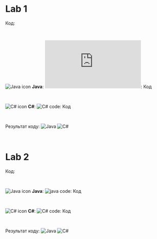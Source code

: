 # Lab 1

Код:

<br>

![Java icon](/img/icons/java_icon.png) **Java**: ![java code](https://github.com/Nikkkt/OOP-KPI-Labs/blob/main/Lab1/Lab1%20Java/src/NumberOperations.java): Код

<br>

![C# icon](/img/icons/csharp_icon.png) **C#**: ![C# code](https://github.com/Nikkkt/OOP-KPI-Labs/blob/main/Lab1/Lab1%20C%23/NumberOperations.cs): Код

<br>

Результат коду:
![Java](/img/lab1_java.png)
![C#](/img/lab1_csharp.png)

<br>

# Lab 2

Код:

<br>

![Java icon](/img/icons/java_icon.png) **Java**: ![java code](): Код

<br>

![C# icon](/img/icons/csharp_icon.png) **C#**: ![C# code](): Код

<br>

Результат коду:
![Java](/img/lab2_java.png)
![C#](/img/lab2_csharp.png)